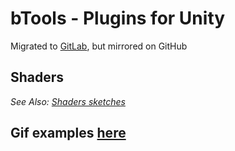 # **bTools - Plugins for Unity**  

Migrated to [GitLab](https://gitlab.com/btools/bTools), but mirrored on GitHub

## Shaders
*See Also: [Shaders sketches](https://gitlab.com/btools/bTools-Shaders/tree/master/Includes)*

## **Gif examples [here](https://imgur.com/a/CKlNH6P)**  
